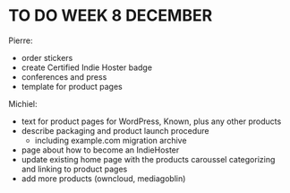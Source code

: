 # TO DO WEEK 8 DECEMBER

Pierre:

* order stickers
* create Certified Indie Hoster badge
* conferences and press
* template for product pages


Michiel:

* text for product pages for WordPress, Known, plus any other products
* describe packaging and product launch procedure
  * including example.com migration archive
* page about how to become an IndieHoster
* update existing home page with the products caroussel categorizing and linking to product pages
* add more products (owncloud, mediagoblin)
